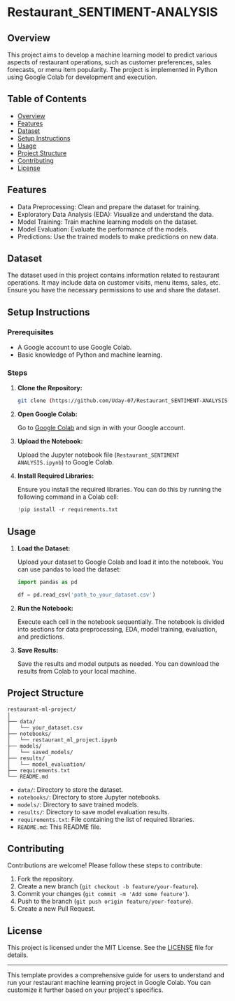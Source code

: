 # Restaurant_SENTIMENT-ANALYSIS

## Overview

This project aims to develop a machine learning model to predict various aspects of restaurant operations, such as customer preferences, sales forecasts, or menu item popularity. The project is implemented in Python using Google Colab for development and execution.

## Table of Contents

- [Overview](#overview)
- [Features](#features)
- [Dataset](#dataset)
- [Setup Instructions](#setup-instructions)
- [Usage](#usage)
- [Project Structure](#project-structure)
- [Contributing](#contributing)
- [License](#license)

## Features

- Data Preprocessing: Clean and prepare the dataset for training.
- Exploratory Data Analysis (EDA): Visualize and understand the data.
- Model Training: Train machine learning models on the dataset.
- Model Evaluation: Evaluate the performance of the models.
- Predictions: Use the trained models to make predictions on new data.

## Dataset

The dataset used in this project contains information related to restaurant operations. It may include data on customer visits, menu items, sales, etc. Ensure you have the necessary permissions to use and share the dataset.

## Setup Instructions

### Prerequisites

- A Google account to use Google Colab.
- Basic knowledge of Python and machine learning.

### Steps

1. **Clone the Repository:**

   ```sh
   git clone (https://github.com/Uday-07/Restaurant_SENTIMENT-ANALYSIS.git)

2. **Open Google Colab:**

   Go to [Google Colab](https://colab.research.google.com/) and sign in with your Google account.

3. **Upload the Notebook:**

   Upload the Jupyter notebook file (`Restaurant_SENTIMENT ANALYSIS.ipynb`) to Google Colab.

4. **Install Required Libraries:**

   Ensure you install the required libraries. You can do this by running the following command in a Colab cell:

   ```python
   !pip install -r requirements.txt
   ```

## Usage

1. **Load the Dataset:**

   Upload your dataset to Google Colab and load it into the notebook. You can use pandas to load the dataset:

   ```python
   import pandas as pd

   df = pd.read_csv('path_to_your_dataset.csv')
   ```

2. **Run the Notebook:**

   Execute each cell in the notebook sequentially. The notebook is divided into sections for data preprocessing, EDA, model training, evaluation, and predictions.

3. **Save Results:**

   Save the results and model outputs as needed. You can download the results from Colab to your local machine.

## Project Structure

```plaintext
restaurant-ml-project/
│
├── data/
│   └── your_dataset.csv
├── notebooks/
│   └── restaurant_ml_project.ipynb
├── models/
│   └── saved_models/
├── results/
│   └── model_evaluation/
├── requirements.txt
└── README.md
```

- `data/`: Directory to store the dataset.
- `notebooks/`: Directory to store Jupyter notebooks.
- `models/`: Directory to save trained models.
- `results/`: Directory to save model evaluation results.
- `requirements.txt`: File containing the list of required libraries.
- `README.md`: This README file.

## Contributing

Contributions are welcome! Please follow these steps to contribute:

1. Fork the repository.
2. Create a new branch (`git checkout -b feature/your-feature`).
3. Commit your changes (`git commit -m 'Add some feature'`).
4. Push to the branch (`git push origin feature/your-feature`).
5. Create a new Pull Request.

## License

This project is licensed under the MIT License. See the [LICENSE](LICENSE) file for details.

---

This template provides a comprehensive guide for users to understand and run your restaurant machine learning project in Google Colab. You can customize it further based on your project's specifics.
